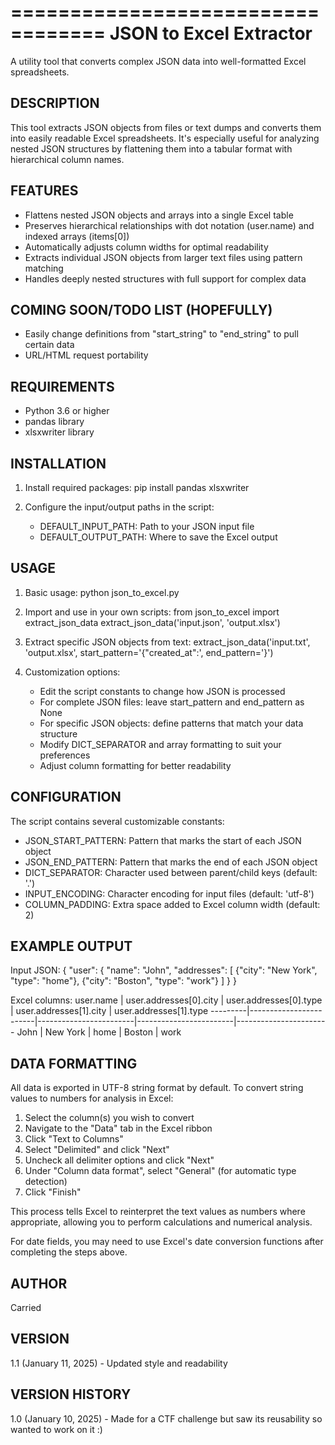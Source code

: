 ==================================
JSON to Excel Extractor
==================================

A utility tool that converts complex JSON data into well-formatted Excel spreadsheets.

DESCRIPTION
-----------
This tool extracts JSON objects from files or text dumps and converts them into
easily readable Excel spreadsheets. It's especially useful for analyzing nested
JSON structures by flattening them into a tabular format with hierarchical column names.

FEATURES
--------
* Flattens nested JSON objects and arrays into a single Excel table
* Preserves hierarchical relationships with dot notation (user.name) and indexed arrays (items[0])
* Automatically adjusts column widths for optimal readability
* Extracts individual JSON objects from larger text files using pattern matching
* Handles deeply nested structures with full support for complex data

COMING SOON/TODO LIST (HOPEFULLY)
--------
* Easily change definitions from "start_string" to "end_string" to pull certain data
* URL/HTML request portability

REQUIREMENTS
-----------
* Python 3.6 or higher
* pandas library
* xlsxwriter library

INSTALLATION
-----------
1. Install required packages:
   pip install pandas xlsxwriter

2. Configure the input/output paths in the script:
   - DEFAULT_INPUT_PATH: Path to your JSON input file
   - DEFAULT_OUTPUT_PATH: Where to save the Excel output

USAGE
-----
1. Basic usage:
   python json_to_excel.py

2. Import and use in your own scripts:
   from json_to_excel import extract_json_data
   extract_json_data('input.json', 'output.xlsx')

3. Extract specific JSON objects from text:
   extract_json_data('input.txt', 'output.xlsx', 
                    start_pattern='{"created_at":', 
                    end_pattern='}')

4. Customization options:
   - Edit the script constants to change how JSON is processed
   - For complete JSON files: leave start_pattern and end_pattern as None
   - For specific JSON objects: define patterns that match your data structure
   - Modify DICT_SEPARATOR and array formatting to suit your preferences
   - Adjust column formatting for better readability

CONFIGURATION
------------
The script contains several customizable constants:

* JSON_START_PATTERN: Pattern that marks the start of each JSON object
* JSON_END_PATTERN: Pattern that marks the end of each JSON object
* DICT_SEPARATOR: Character used between parent/child keys (default: '.')
* INPUT_ENCODING: Character encoding for input files (default: 'utf-8')
* COLUMN_PADDING: Extra space added to Excel column width (default: 2)

EXAMPLE OUTPUT
-------------
Input JSON:
{
  "user": {
    "name": "John",
    "addresses": [
      {"city": "New York", "type": "home"},
      {"city": "Boston", "type": "work"}
    ]
  }
}

Excel columns:
user.name | user.addresses[0].city | user.addresses[0].type | user.addresses[1].city | user.addresses[1].type
---------|------------------------|------------------------|------------------------|-----------------------
John     | New York               | home                   | Boston                 | work

DATA FORMATTING
--------------
All data is exported in UTF-8 string format by default. To convert string values
to numbers for analysis in Excel:

1. Select the column(s) you wish to convert
2. Navigate to the "Data" tab in the Excel ribbon
3. Click "Text to Columns"
4. Select "Delimited" and click "Next"
5. Uncheck all delimiter options and click "Next"
6. Under "Column data format", select "General" (for automatic type detection)
7. Click "Finish"

This process tells Excel to reinterpret the text values as numbers where
appropriate, allowing you to perform calculations and numerical analysis.

For date fields, you may need to use Excel's date conversion functions
after completing the steps above.

AUTHOR
------
Carried

VERSION
-------
1.1 (January 11, 2025) - Updated style and readability

VERSION HISTORY
-------
1.0 (January 10, 2025) - Made for a CTF challenge but saw its reusability so wanted to work on it :)
